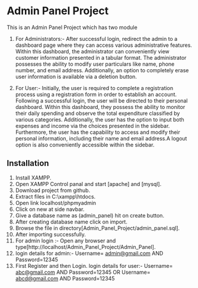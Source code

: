 
# Admin Panel Project

This is an Admin Panel Project which has two module

1. For Administrators:- After successful login, redirect the admin to a dashboard page where they can access various administrative features. Within this dashboard, the administrator can conveniently view customer information presented in a tabular format. The administrator possesses the ability to modify user particulars like name, phone number, and email address. Additionally, an option to completely erase user information is available via a deletion button.

2. For User:- Initially, the user is required to complete a registration process using a registration form in order to establish an account. Following a successful login, the user will be directed to their personal dashboard. Within this dashboard, they possess the ability to monitor their daily spending and observe the total expenditure classified by various categories. Additionally, the user has the option to input both expenses and income via the choices presented in the sidebar. Furthermore, the user has the capability to access and modify their personal information, including their name and email address.A logout option is also conveniently accessible within the sidebar.


## Installation 

  1. Install XAMPP.
  2. Open XAMPP Control panal and start [apache] and [mysql].
  3. Download project from github.
  4. Extract files in C:\xampp\htdocs. 
  5. Open link localhost/phpmyadmin
  6. Click on new at side navbar.
  7. Give a database name as (admin_panel) hit on create button.
  8. After creating database name click on import.
  9. Browse the file in directory[Admin_Panel_Project/admin_panel.sql].
  10. After importing successfully.
  11. For admin login :- Open any browser and type[http://localhost/Admin_Panel_Project/Admin_Panel].  
  12. login details for admin:-
      Username= admin@gmail.com AND Password=12345
  13. First Register and then Login.
      login details for user:-
      Username= abc@gmail.com AND Password=12345
      OR
      Username= abcd@gmail.com AND Password=12345
